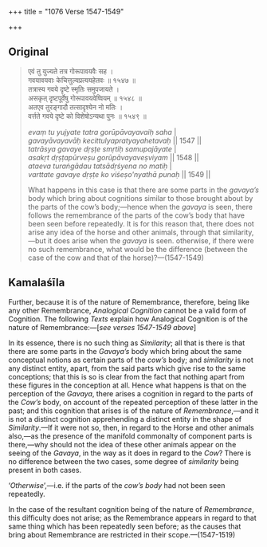 +++
title = "1076 Verse 1547-1549"

+++
## Original 
>
> एवं तु युज्यते तत्र गोरूपावयवैः सह ।  
> गवयावयवाः केचित्तुल्यप्रत्ययहेतवः ॥ १५४७ ॥  
> तत्रास्य गवये दृष्टे स्मृतिः समुपजायते ।  
> असकृत् दृष्टपूर्वेषु गोरूपावयवेष्वियम् ॥ १५४८ ॥  
> अतएव तुरङ्गादौ तत्सादृश्येन नो मतिः ।  
> वर्त्तते गवये दृष्टे को विशेषोऽन्यथा पुनः ॥ १५४९ ॥ 
>
> *evaṃ tu yujyate tatra gorūpāvayavaiḥ saha* \|  
> *gavayāvayavāḥ kecittulyapratyayahetavaḥ* \|\| 1547 \|\|  
> *tatrāsya gavaye dṛṣṭe smṛtiḥ samupajāyate* \|  
> *asakṛt dṛṣṭapūrveṣu gorūpāvayaveṣviyam* \|\| 1548 \|\|  
> *ataeva turaṅgādau tatsādṛśyena no matiḥ* \|  
> *varttate gavaye dṛṣṭe ko viśeṣo'nyathā punaḥ* \|\| 1549 \|\| 
>
> What happens in this case is that there are some parts in the *gavaya’s* body which bring about cognitions similar to those brought about by the parts of the cow’s body;—hence when the *gavaya* is seen, there follows the remembrance of the parts of the cow’s body that have been seen before repeatedly. It is for this reason that, there does not arise any idea of the horse and other animals, through that similarity,—but it does arise when the *gavaya* is seen. otherwise, if there were no such remembrance, what would be the difference (between the case of the cow and that of the horse)?—(1547-1549)



## Kamalaśīla

Further, because it is of the nature of Remembrance, therefore, being like any other Remembrance, *Analogical Cognition* cannot be a valid form of Cognition. The following *Texts* explain how Analogical Cognition is of the nature of Remembrance:—[*see verses 1547-1549 above*]

In its essence, there is no such thing as *Similarity*; all that is there is that there are some parts in the *Gavaya’s* body which bring about the same conceptual notions as certain parts of the *cow’s* body; and *similarity* is not any distinct entity, apart, from the said parts which give rise to the same conceptions; that this is so is clear from the fact that nothing apart from these figures in the conception at all. Hence what happens is that on the perception of the *Gavaya*, there arises a cognition in regard to the parts of the *Cow’s* body, on account of the repeated perception of these latter in the past; and this cognition that arises is of the nature of *Remembrance*,—and it is not a distinct cognition apprehending a distinct entity in the shape of *Similarity*.—If it were not so, then, in regard to the Horse and other animals also,—as the presence of the manifold commonalty of component parts is there,—why should not the idea of these other animals appear on the seeing of the *Gavaya*, in the way as it does in regard to the *Cow*? There is no difference between the two cases, some degree of *similarity* being present in both cases.

‘*Otherwise*’,—i.e. if the parts of the *cow’s body* had not been seen repeatedly.

In the case of the resultant cognition being of the nature of *Remembrance*, this difficulty does not arise; as the Remembrance appears in regard to that same thing which has been repeatedly seen before; as the causes that bring about Remembrance are restricted in their scope.—(1547-1519)


